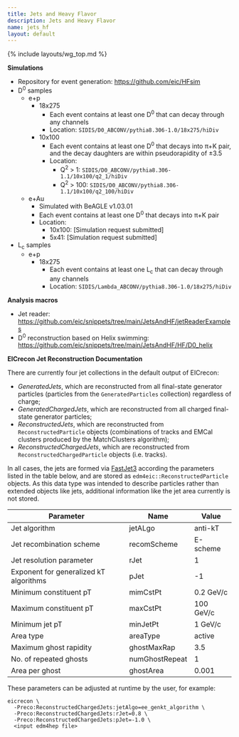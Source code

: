 ```yaml
---
title: Jets and Heavy Flavor
description: Jets and Heavy Flavor
name: jets_hf
layout: default
---
```


{% include layouts/wg_top.md %}

__Simulations__
* Repository for event generation: https://github.com/eic/HFsim
* D<sup>0</sup> samples
  * e+p
    * 18x275
      * Each event contains at least one D<sup>0</sup> that can decay through any channels
      * Location: ``` SIDIS/D0_ABCONV/pythia8.306-1.0/18x275/hiDiv  ```
    * 10x100
      * Each event contains at least one D<sup>0</sup> that decays into π+K pair, and the decay daughters are within pseudorapidity of &plusmn;3.5
      * Location:
        * Q<sup>2</sup> > 1: ``` SIDIS/D0_ABCONV/pythia8.306-1.1/10x100/q2_1/hiDiv  ```
        * Q<sup>2</sup> > 100: ``` SIDIS/D0_ABCONV/pythia8.306-1.1/10x100/q2_100/hiDiv  ```
  * e+Au
    * Simulated with BeAGLE v1.03.01
    * Each event contains at least one D<sup>0</sup> that decays into π+K pair
    * Location:
      * 10x100: [Simulation request submitted]
      * 5x41: [Simulation request submitted]
* L<sub>c</sub> samples
  * e+p
    * 18x275
      * Each event contains at least one L<sub>c</sub> that can decay through any channels
      * Location: ``` SIDIS/Lambda_ABCONV/pythia8.306-1.0/18x275/hiDiv  ```
     
__Analysis macros__
* Jet reader: https://github.com/eic/snippets/tree/main/JetsAndHF/jetReaderExamples
* D<sup>0</sup> reconstruction based on Helix swimming: https://github.com/eic/snippets/tree/main/JetsAndHF/HF/D0_helix


__EICrecon Jet Reconstruction Documentation__

There are currently four jet collections in the default output of EICrecon:
* _GeneratedJets_, which are reconstructed from all final-state generator particles (particles from the ```GeneratedParticles``` collection) regardless of charge;
* _GeneratedChargedJets_, which are reconstructed from all charged final-state generator particles;
* _ReconstructedJets_, which are reconstructed from ```ReconstructedParticle``` objects (combinations of tracks and EMCal clusters produced by the MatchClusters algorithm);
* _ReconstructedChargedJets_, which are reconstructed from ```ReconstructedChargedParticle``` objects (i.e. tracks).

In all cases, the jets are formed via [FastJet3](https://fastjet.fr) according the parameters listed in the table below, and are stored as ```edm4eic::ReconstructedParticle``` objects. As this data type was intended to describe particles rather than extended objects like jets, additional information like the jet area currently is not stored.

| Parameter | Name | Value |
| --- | --- | --- |
| Jet algorithm | jetALgo | anti-kT |
| Jet recombination scheme | recomScheme | E-scheme |
| Jet resolution parameter | rJet | 1 |
| Exponent for generalized kT algorithms | pJet | -1 |
| Minimum constituent pT | mimCstPt | 0.2 GeV/c |
| Maximum constituent pT | maxCstPt | 100 GeV/c |
| Minimum jet pT | minJetPt | 1 GeV/c |
| Area type | areaType | active |
| Maximum ghost rapidity | ghostMaxRap | 3.5 |
| No. of repeated ghosts | numGhostRepeat | 1 |
| Area per ghost | ghostArea | 0.001 |

These parameters can be adjusted at runtime by the user, for example:
```
eicrecon \
  -Preco:ReconstructedChargedJets:jetAlgo=ee_genkt_algorithm \
  -Preco:ReconstructedChargedJets:rJet=0.8 \
  -Preco:ReconstructedChargedJets:pJet=-1.0 \
  <input edm4hep file>
```
